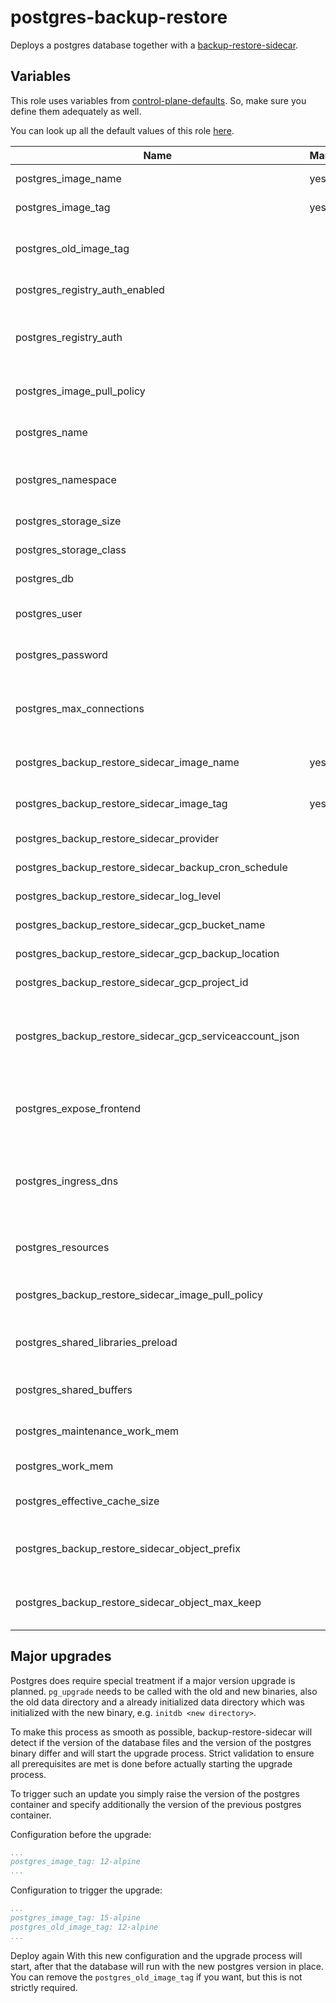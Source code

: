 # postgres-backup-restore

Deploys a postgres database together with a [backup-restore-sidecar](https://github.com/metal-stack/backup-restore-sidecar).

## Variables

This role uses variables from [control-plane-defaults](/control-plane). So, make sure you define them adequately as well.

You can look up all the default values of this role [here](defaults/main/main.yaml).

| Name                                                    | Mandatory | Description                                                              |
|---------------------------------------------------------|-----------|--------------------------------------------------------------------------|
| postgres_image_name                                     | yes       | Image version of the postgres                                            |
| postgres_image_tag                                      | yes       | Image tag of the postgres                                                |
| postgres_old_image_tag                                  |           | Image tag of the postgres database before the upgrade                    |
| postgres_registry_auth_enabled                          |           | Enables registry authentication                                          |
| postgres_registry_auth                                  |           | The dockerconfigjson content used for registry authentication            |
| postgres_image_pull_policy                              |           | Image pull policy (defaults to IfNotPresent)                             |
| postgres_name                                           |           | The name of the postgres instance                                        |
| postgres_namespace                                      |           | The deployment's target namespace                                        |
| postgres_storage_size                                   |           | The size of the PVC                                                      |
| postgres_storage_class                                  |           | The storage class of the PVC                                             |
| postgres_db                                             |           | The name of the database                                                 |
| postgres_user                                           |           | The user of the postgres database                                        |
| postgres_password                                       |           | The password of the postgres database                                    |
| postgres_max_connections                                |           | The amount of max. connections possible, defaults to 100                 |
| postgres_backup_restore_sidecar_image_name              | yes       | Image version of the backup-restore-sidecar                              |
| postgres_backup_restore_sidecar_image_tag               | yes       | Image tag of the backup-restore-sidecar                                  |
| postgres_backup_restore_sidecar_provider                |           | The backup provider                                                      |
| postgres_backup_restore_sidecar_backup_cron_schedule    |           | The backup cron schedule                                                 |
| postgres_backup_restore_sidecar_log_level               |           | The log level of the sidecar                                             |
| postgres_backup_restore_sidecar_gcp_bucket_name         |           | Bucket name of the GCP bucket                                            |
| postgres_backup_restore_sidecar_gcp_backup_location     |           | Location of the GCP bucket                                               |
| postgres_backup_restore_sidecar_gcp_project_id          |           | GCP project name                                                         |
| postgres_backup_restore_sidecar_gcp_serviceaccount_json |           | GCP Serviceaccount JSON string (service account requires bucket access)  |
| postgres_expose_frontend                                |           | Exposes the postgres over ingress (only use for dev environments)        |
| postgres_ingress_dns                                    |           | The virtual host to reach the postgres frontend when exposed via ingress |
| postgres_resources                                      |           | The kubernetes resources for the actual postgres container               |
| postgres_backup_restore_sidecar_image_pull_policy       |           | Image pull policy (defaults to IfNotPresent)                             |
| postgres_shared_libraries_preload                       |           | Allows setting shared libraries preload configuration                    |
| postgres_shared_buffers                                 |           | Allows setting shared buffer size                                        |
| postgres_maintenance_work_mem                           |           | Allows setting maintenance work memory                                   |
| postgres_work_mem                                       |           | Allows setting work memory                                               |
| postgres_effective_cache_size                           |           | Allows setting effective cache size                                      |
| postgres_backup_restore_sidecar_object_prefix           |           | The prefix to store the object in the cloud provider bucket              |
| postgres_backup_restore_sidecar_object_max_keep         |           | The number of objects to keep at the cloud provider bucket               |

## Major upgrades

Postgres does require special treatment if a major version upgrade is planned. `pg_upgrade` needs to be called with the old and new binaries, also the old data directory and a already initialized data directory which was initialized with the new binary, e.g. `initdb <new directory>`.

To make this process as smooth as possible, backup-restore-sidecar will detect if the version of the database files and the version of the postgres binary differ and will start the upgrade process. Strict validation to ensure all prerequisites are met is done before actually starting the upgrade process.

To trigger such an update you simply raise the version of the postgres container and specify additionally the version of the previous postgres container.

Configuration before the upgrade:

```yaml
...
postgres_image_tag: 12-alpine
...
```

Configuration to trigger the upgrade:

```yaml
...
postgres_image_tag: 15-alpine
postgres_old_image_tag: 12-alpine
...

```

Deploy again With this new configuration and the upgrade process will start, after that the database will run with the new postgres version in place.
You can remove the `postgres_old_image_tag` if you want, but this is not strictly required.